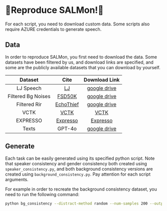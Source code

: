 # :sushi:Reproduce SALMon!:sushi:
For each script, you need to download custom data. Some scripts also require AZURE credentials to generate speech.

## Data
In order to reproduce SALMon, you first need to download the data.
Some datasets have been filtered by us, and download links are specified,
and some are the publicly available datasets that you can download by yourself.

|      Dataset       |                        Cite                         |                                              Download Link                                              |
|:------------------:|:---------------------------------------------------:|:-------------------------------------------------------------------------------------------------------:| 
|     LJ Speech      |    [LJ](https://keithito.com/LJ-Speech-Dataset/)    | [google drive](https://drive.google.com/drive/folders/1gR-tKR6R9qy1rx-Icfb-cOmcPEr5Ft7k?usp=share_link) |
| Filtered Bg Noises | [FSD50K](https://paperswithcode.com/dataset/fsd50k) | [google drive](https://drive.google.com/drive/folders/1EXWHrvAoPsyCQ_Bng7miRO5xwPsSFX4f?usp=share_link) |
|    Filtered Rir    |  [EchoThief](https://www.echothief.com/downloads/)  | [google drive](https://drive.google.com/drive/folders/1sTxylBHk_jKh5CXtJh9kJtWtioMKHwec?usp=share_link) |
|        VCTK        |   [VCTK](https://paperswithcode.com/dataset/vctk)   |                             [VCTK](https://datashare.ed.ac.uk/download/DS_10283_2651.zip)                             |
|      EXPRESSO      |  [Expresso](https://speechbot.github.io/expresso/)  |                            [Expresso](https://speechbot.github.io/expresso/)                            |
|       Texts        |                       GPT-4o                        | [google drive](https://drive.google.com/drive/folders/17AFHMJhO3b2di9_Hg_i3VybsL9tw1OZL?usp=share_link) |



## Generate

Each task can be easily generated using its specified python script.
Note that speaker consistency and gender consistency both created using `speaker_consistency.py`,
and both background consistency versions are created using `background_consistency.py`. Pay attention for each script arguments.

For example in order to recreate the background consistency dataset, you need to run the following command:

```bash
python bg_consistency --distract-method random --num-samples 200 --output-path /path/to/output
```




